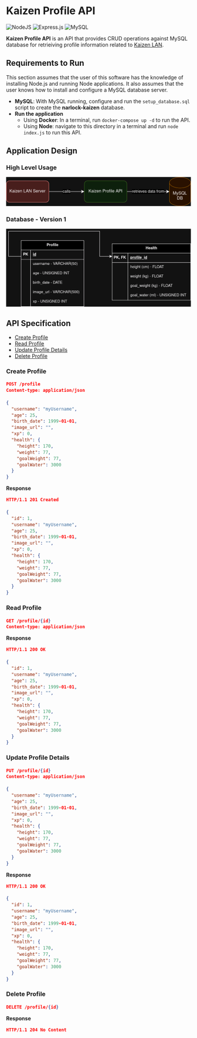 # Kaizen Profile API

![NodeJS](https://img.shields.io/badge/node.js-6DA55F?style=for-the-badge&logo=node.js&logoColor=white)
![Express.js](https://img.shields.io/badge/express.js-%23404d59.svg?style=for-the-badge&logo=express&logoColor=%2361DAFB)
![MySQL](https://img.shields.io/badge/mysql-%2300f.svg?style=for-the-badge&logo=mysql&logoColor=white)

**Kaizen Profile API** is an API that provides CRUD operations against MySQL database for retrieiving profile information related to [Kaizen LAN](https://github.com/narlock/KaizenLAN).

## Requirements to Run

This section assumes that the user of this software has the knowledge of installing Node.js and running Node applications. It also assumes that the user knows how to install and configure a MySQL database server.
- **MySQL**: With MySQL running, configure and run the `setup_database.sql` script to create the **narlock-kaizen** database.
- **Run the application**
  - Using **Docker**: In a terminal, run `docker-compose up -d` to run the API.
  - Using **Node**: navigate to this directory in a terminal and run `node index.js` to run this API.

## Application Design

### High Level Usage

![High Level Usage](./readme%20assets/high_level.png)

### Database - Version 1

![Database V1](./readme%20assets/db_v1.png)

## API Specification

- [Create Profile](#create-profile)
- [Read Profile](#read-profile)
- [Update Profile Details](#update-profile-details)
- [Delete Profile](#delete-profile)

### Create Profile

```json
POST /profile
Content-type: application/json

{
  "username": "myUsername",
  "age": 25,
  "birth_date": 1999-01-01,
  "image_url": "",
  "xp": 0,
  "health": {
    "height": 170,
    "weight": 77,
    "goalWeight": 77,
    "goalWater": 3000
  }
}
```

**Response**
```json
HTTP/1.1 201 Created

{
  "id": 1,
  "username": "myUsername",
  "age": 25,
  "birth_date": 1999-01-01,
  "image_url": "",
  "xp": 0,
  "health": {
    "height": 170,
    "weight": 77,
    "goalWeight": 77,
    "goalWater": 3000
  }
}
```

### Read Profile

```json
GET /profile/{id}
Content-type: application/json
```

**Response**
```json
HTTP/1.1 200 OK

{
  "id": 1,
  "username": "myUsername",
  "age": 25,
  "birth_date": 1999-01-01,
  "image_url": "",
  "xp": 0,
  "health": {
    "height": 170,
    "weight": 77,
    "goalWeight": 77,
    "goalWater": 3000
  }
}
```

### Update Profile Details

```json
PUT /profile/{id}
Content-type: application/json

{
  "username": "myUsername",
  "age": 25,
  "birth_date": 1999-01-01,
  "image_url": "",
  "xp": 0,
  "health": {
    "height": 170,
    "weight": 77,
    "goalWeight": 77,
    "goalWater": 3000
  }
}
```

**Response**
```json
HTTP/1.1 200 OK

{
  "id": 1,
  "username": "myUsername",
  "age": 25,
  "birth_date": 1999-01-01,
  "image_url": "",
  "xp": 0,
  "health": {
    "height": 170,
    "weight": 77,
    "goalWeight": 77,
    "goalWater": 3000
  }
}
```

### Delete Profile

```json
DELETE /profile/{id}
```

**Response**
```json
HTTP/1.1 204 No Content
```